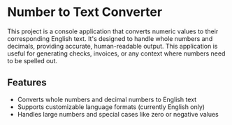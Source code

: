 # Number to Text Converter

This project is a console application that converts numeric values to their corresponding English text. It's designed to handle whole numbers and decimals, providing accurate, human-readable output. This application is useful for generating checks, invoices, or any context where numbers need to be spelled out.

## Features

- Converts whole numbers and decimal numbers to English text
- Supports customizable language formats (currently English only)
- Handles large numbers and special cases like zero or negative values